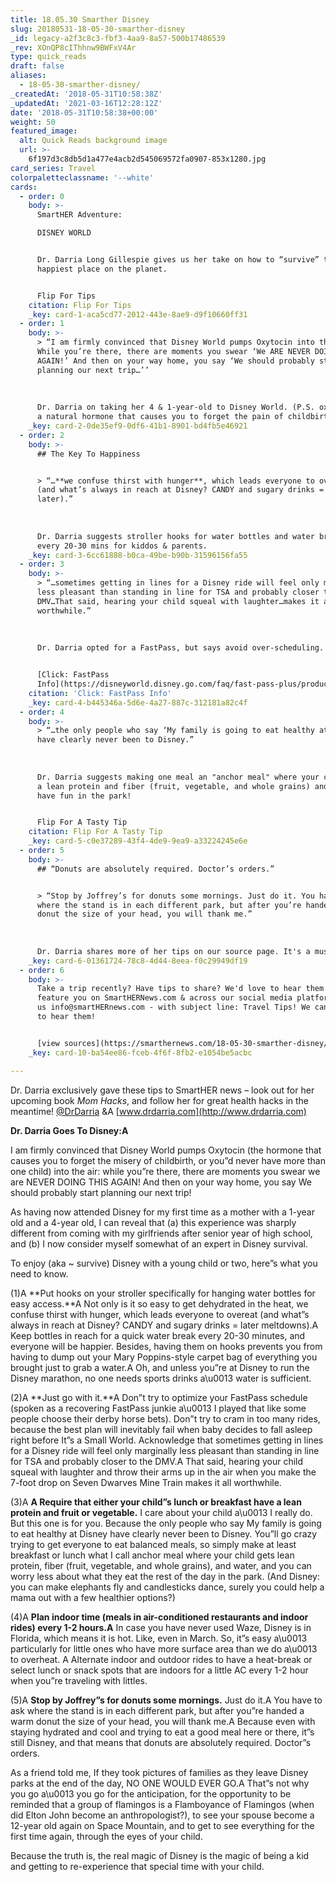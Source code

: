```yaml
---
title: 18.05.30 Smarther Disney
slug: 20180531-18-05-30-smarther-disney
_id: legacy-a2f3c8c3-fbf3-4aa9-8a57-500b17486539
_rev: XOnQP8cIThhnw9BWFxV4Ar
type: quick_reads
draft: false
aliases:
  - 18-05-30-smarther-disney/
_createdAt: '2018-05-31T10:58:38Z'
_updatedAt: '2021-03-16T12:28:12Z'
date: '2018-05-31T10:58:38+00:00'
weight: 50
featured_image:
  alt: Quick Reads background image
  url: >-
    6f197d3c8db5d1a477e4acb2d545069572fa0907-853x1280.jpg
card_series: Travel
colorpaletteclassname: '--white'
cards:
  - order: 0
    body: >-
      SmartHER Adventure:  

      DISNEY WORLD


      Dr. Darria Long Gillespie gives us her take on how to “survive” the
      happiest place on the planet.


      Flip For Tips
    citation: Flip For Tips
    _key: card-1-aca5cd77-2012-443e-8ae9-d9f10660ff31
  - order: 1
    body: >-
      > “I am firmly convinced that Disney World pumps Oxytocin into the air.
      While you’re there, there are moments you swear ‘We ARE NEVER DOING THIS
      AGAIN!’ And then on your way home, you say ‘We should probably start
      planning our next trip…’’  
        
        
        
      Dr. Darria on taking her 4 & 1-year-old to Disney World. (P.S. oxytocin is
      a natural hormone that causes you to forget the pain of childbirth.)
    _key: card-2-0de35ef9-0df6-41b1-8901-bd4fb5e46921
  - order: 2
    body: >-
      ## The Key To Happiness


      > “…**we confuse thirst with hunger**, which leads everyone to overeat
      (and what’s always in reach at Disney? CANDY and sugary drinks = meltdowns
      later).”  
        
        
        
      Dr. Darria suggests stroller hooks for water bottles and water breaks
      every 20-30 mins for kiddos & parents.
    _key: card-3-6cc61888-b0ca-49be-b90b-31596156fa55
  - order: 3
    body: >-
      > “…sometimes getting in lines for a Disney ride will feel only marginally
      less pleasant than standing in line for TSA and probably closer to the
      DMV…That said, hearing your child squeal with laughter…makes it all
      worthwhile.”  
        
        
        
      Dr. Darria opted for a FastPass, but says avoid over-scheduling.


      [Click: FastPass
      Info](https://disneyworld.disney.go.com/faq/fast-pass-plus/product-description/)
    citation: 'Click: FastPass Info'
    _key: card-4-b445346a-5d6e-4a27-887c-312181a82c4f
  - order: 4
    body: >-
      > “…the only people who say ‘My family is going to eat healthy at Disney’
      have clearly never been to Disney.”  
        
        
        
      Dr. Darria suggests making one meal an "anchor meal" where your child gets
      a lean protein and fiber (fruit, vegetable, and whole grains) and then
      have fun in the park!


      Flip For A Tasty Tip
    citation: Flip For A Tasty Tip
    _key: card-5-c0e37289-43f4-4de9-9ea9-a33224245e6e
  - order: 5
    body: >-
      ## “Donuts are absolutely required. Doctor’s orders.”


      > “Stop by Joffrey’s for donuts some mornings. Just do it. You have to ask
      where the stand is in each different park, but after you’re handed a warm
      donut the size of your head, you will thank me.”  
        
        
        
      Dr. Darria shares more of her tips on our source page. It's a must-read!
    _key: card-6-01361724-78c8-4d44-8eea-f0c29949df19
  - order: 6
    body: >-
      Take a trip recently? Have tips to share? We'd love to hear them and
      feature you on SmartHERNews.com & across our social media platforms. Email
      us info@smartHERnews.com - with subject line: Travel Tips! We can't wait
      to hear them!


      [view sources](https://smarthernews.com/18-05-30-smarther-disney/)
    _key: card-10-ba54ee86-fceb-4f6f-8fb2-e1054be5acbc

---
```

Dr. Darria exclusively gave these tips to SmartHER news – look out for her upcoming book _Mom Hacks_, and follow her for great health hacks in the meantime! [@DrDarria](https://www.facebook.com/DrDarria/) &A [www.drdarria.com](http://www.drdarria.com)



**Dr. Darria Goes To Disney:A**

I am firmly convinced that Disney World pumps Oxytocin (the hormone that causes you to forget the misery of childbirth, or you”d never have more than one child) into the air: while you”re there, there are moments you swear we are NEVER DOING THIS AGAIN! And then on your way home, you say We should probably start planning our next trip!

As having now attended Disney for my first time as a mother with a 1-year old and a 4-year old, I can reveal that (a) this experience was sharply different from coming with my girlfriends after senior year of high school, and (b) I now consider myself somewhat of an expert in Disney survival.

To enjoy (aka ~ survive) Disney with a young child or two, here”s what you need to know.

(1)A **Put hooks on your stroller specifically for hanging water bottles for easy access.**A Not only is it so easy to get dehydrated in the heat, we confuse thirst with hunger, which leads everyone to overeat (and what”s always in reach at Disney? CANDY and sugary drinks = later meltdowns).A Keep bottles in reach for a quick water break every 20-30 minutes, and everyone will be happier. Besides, having them on hooks prevents you from having to dump out your Mary Poppins-style carpet bag of everything you brought just to grab a water.A Oh, and unless you”re at Disney to run the Disney marathon, no one needs sports drinks a\u0013 water is sufficient.

(2)A **Just go with it.**A Don”t try to optimize your FastPass schedule (spoken as a recovering FastPass junkie a\u0013 I played that like some people choose their derby horse bets). Don”t try to cram in too many rides, because the best plan will inevitably fail when baby decides to fall asleep right before It”s a Small World. Acknowledge that sometimes getting in lines for a Disney ride will feel only marginally less pleasant than standing in line for TSA and probably closer to the DMV.A That said, hearing your child squeal with laughter and throw their arms up in the air when you make the 7-foot drop on Seven Dwarves Mine Train makes it all worthwhile.

(3)A **A Require that either your child”s lunch or breakfast have a lean protein and fruit or vegetable.** I care about your child a\u0013 I really do. But this one is for you. Because the only people who say My family is going to eat healthy at Disney have clearly never been to Disney. You”ll go crazy trying to get everyone to eat balanced meals, so simply make at least breakfast or lunch what I call anchor meal where your child gets lean protein, fiber (fruit, vegetable, and whole grains), and water, and you can worry less about what they eat the rest of the day in the park. (And Disney: you can make elephants fly and candlesticks dance, surely you could help a mama out with a few healthier options?)

(4)A **Plan indoor time (meals in air-conditioned restaurants and indoor rides) every 1-2 hours.A** In case you have never used Waze, Disney is in Florida, which means it is hot. Like, even in March. So, it”s easy a\u0013 particularly for little ones who have more surface area than we do a\u0013 to overheat. A Alternate indoor and outdoor rides to have a heat-break or select lunch or snack spots that are indoors for a little AC every 1-2 hour when you”re traveling with littles.

(5)A **Stop by Joffrey”s for donuts some mornings.** Just do it.A You have to ask where the stand is in each different park, but after you”re handed a warm donut the size of your head, you will thank me.A Because even with staying hydrated and cool and trying to eat a good meal here or there, it”s still Disney, and that means that donuts are absolutely required. Doctor”s orders.

As a friend told me, If they took pictures of families as they leave Disney parks at the end of the day, NO ONE WOULD EVER GO.A That”s not why you go a\u0013 you go for the anticipation, for the opportunity to be reminded that a group of flamingos is a Flamboyance of Flamingos (when did Elton John become an anthropologist?), to see your spouse become a 12-year old again on Space Mountain, and to get to see everything for the first time again, through the eyes of your child.

Because the truth is, the real magic of Disney is the magic of being a kid and getting to re-experience that special time with your child.